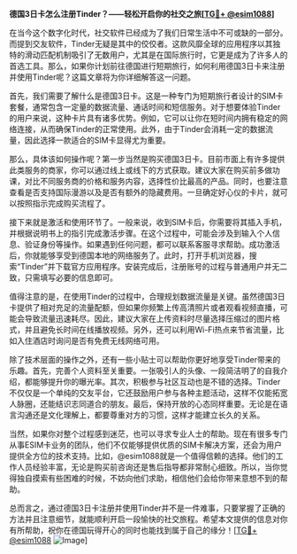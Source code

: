 **德国3日卡怎么注册Tinder？——轻松开启你的社交之旅[[TG💪+ @esim1088](https://t.me/s/esim1088)]**

在当今这个数字化时代，社交软件已经成为了我们日常生活中不可或缺的一部分。而提到交友软件，Tinder无疑是其中的佼佼者。这款风靡全球的应用程序以其独特的滑动匹配机制吸引了无数用户，尤其是在国际旅行时，它更是成为了许多人的首选工具。那么，如果你计划前往德国进行短期旅行，如何利用德国3日卡来注册并使用Tinder呢？这篇文章将为你详细解答这一问题。

首先，我们需要了解什么是德国3日卡。这是一种专门为短期旅行者设计的SIM卡套餐，通常包含一定量的数据流量、通话时间和短信服务。对于想要体验Tinder的用户来说，这种卡片具有诸多优势。例如，它可以让你在短时间内拥有稳定的网络连接，从而确保Tinder的正常使用。此外，由于Tinder会消耗一定的数据流量，因此选择一款适合的SIM卡显得尤为重要。

那么，具体该如何操作呢？第一步当然是购买德国3日卡。目前市面上有许多提供此类服务的商家，你可以通过线上或线下的方式获取。建议大家在购买前多做功课，对比不同服务商的价格和服务内容，选择性价比最高的产品。同时，也要注意查看是否支持国际漫游以及是否有额外的隐藏费用。一旦确定好心仪的卡片，就可以按照指示完成购买流程了。

接下来就是激活和使用环节了。一般来说，收到SIM卡后，你需要将其插入手机，并根据说明书上的指引完成激活步骤。在这个过程中，可能会涉及到输入个人信息、验证身份等操作。如果遇到任何问题，都可以联系客服寻求帮助。成功激活后，你就能够享受到德国本地的网络服务了。此时，打开手机浏览器，搜索“Tinder”并下载官方应用程序。安装完成后，注册账号的过程与普通用户并无二致，只需填写必要的信息即可。

值得注意的是，在使用Tinder的过程中，合理规划数据流量是关键。虽然德国3日卡提供了相对充足的流量配额，但如果你频繁上传高清照片或者观看视频直播，可能会导致流量迅速耗尽。因此，建议大家在上传资料时尽量选择压缩过的图片格式，并且避免长时间在线播放视频。另外，还可以利用Wi-Fi热点来节省流量，比如入住酒店时询问是否有免费无线网络可用。

除了技术层面的操作之外，还有一些小贴士可以帮助你更好地享受Tinder带来的乐趣。首先，完善个人资料至关重要。一张吸引人的头像、一段简洁明了的自我介绍，都能够提升你的曝光率。其次，积极参与社区互动也是不错的选择。Tinder不仅仅是一个单纯的交友平台，它还鼓励用户参与各种主题活动，这样不仅能拓宽人脉圈，还能结识志同道合的朋友。最后，保持开放的心态同样重要。无论是在语言沟通还是文化理解上，都要尊重对方的习惯，这样才能建立长久的关系。

当然，如果你对整个过程感到迷茫，也可以寻求专业人士的帮助。现在有很多专门从事ESIM卡业务的团队，他们不仅能够提供优质的SIM卡解决方案，还会为用户提供全方位的技术支持。比如，@esim1088就是一个值得信赖的选择。他们的工作人员经验丰富，无论是购买前咨询还是售后指导都非常耐心细致。所以，当你觉得独自摸索有些困难的时候，不妨向他们求助，相信他们会给你带来意想不到的帮助。

总而言之，通过德国3日卡注册并使用Tinder并不是一件难事，只要掌握了正确的方法并且注意细节，就能顺利开启一段愉快的社交旅程。希望本文提供的信息对你有所帮助，祝你在德国玩得开心的同时也能找到属于自己的缘分！[[TG💪+ @esim1088](https://t.me/s/esim1088) ![Image](https://i.postimg.cc/4NQfJmqS/Snipaste-2025-05-13-00-14-12.png)]